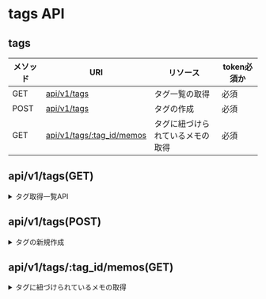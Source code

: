 # tags API

## tags
| メソッド | URI                                                   | リソース                         | token必須か |
| -------- | ----------------------------------------------------- | -------------------------------- | ----------- |
| GET      | [api/v1/tags](#apiv1tagsget)                          | タグ一覧の取得                   | 必須        |
| POST     | [api/v1/tags](#apiv1tagspost)                         | タグの作成                       | 必須        |
| GET      | [api/v1/tags/:tag_id/memos](#apiv1tagstag_idmemosget) | タグに紐づけられているメモの取得 | 必須        |


## api/v1/tags(GET)
<details>
<summary>タグ取得一覧API</summary>

### 説明
登録されているタグの一覧を返す。
### メソッド
- GET
    - JSON(res)


### レスポンス
#### 成功時
 - ステータスコード　200

### サンプル

```
{
    "tags":{
        [
            {"モノクロ":"01ARZ3NDEKTSV4RRFFQ69G5FAV"},
            {"白黒":"02ARZ3NDBDTSV4RRFFQ69G5FAX"},
            {"ビビッド":"01GA138S72W3GTJPV4DD8G7YX4"}
        ]
    }
}
```
#### 注意点
</details>


## api/v1/tags(POST)
<details>
<summary>タグの新規作成</summary>

### 説明
タグを新規作成する。
### メソッド
- POST
    - JSON(req,res)


### レスポンス
#### 成功時
 - ステータスコード　201 Created

### サンプル

```
{
    "tag":{
        "モノクロ":"01ARZ3NDEKTSV4RRFFQ69G5FAV"
    }
}
```
#### 注意点
</details>

## api/v1/tags/:tag_id/memos(GET)


<details>
<summary>タグに紐づけられているメモの取得</summary>

### 説明
タグを登録しているメモを人気順で返す。
### メソッド
- GET
    - JSON(res)


### レスポンス
#### 成功時
 - ステータスコード　200

### サンプル

```
{
    "memos":{
        [
            {
                "colors":{
                    "color1":"#FFFFFF",
                    "color2":"#000000"
                },
                "tags":{
                    [{
                        "モノクロ":"01GA3NHKCNQHE9WJTNR70WF2MX"
                    },{
                        "白黒":"01GA3NJKZXRH4CR7TT28HKS8XN"
                    }]
                },
                "creater_id":"01GA3NKQ5VZE70FY5MRVPYRABY",
                "owner_id":"01GA3NM3ETBHBP0SCXHB4TGYXB",
                "created_at":"2022-07-14T02:40:00Z",
                "updated_at":"2022-07-14T02:40:00Z",
                "id":"01GA3NQ0B4NM2Z6HPW2K9R1DF6"
            },

        ]
    }
}
```
#### 注意点
</details>